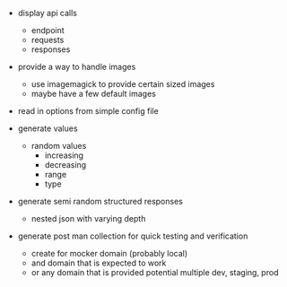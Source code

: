 - display api calls 
	- endpoint
	- requests
	- responses

- provide a way to handle images
	- use imagemagick to provide certain sized images
	- maybe have a few default images

- read in options from simple config file

- generate values
	- random values
		- increasing
		- decreasing
		- range
		- type

- generate semi random structured responses
	- nested json with varying depth

- generate post man collection for quick testing and verification
	- create for mocker domain (probably local)
	- and domain that is expected to work
	- or any domain that is provided potential multiple dev, staging, prod

